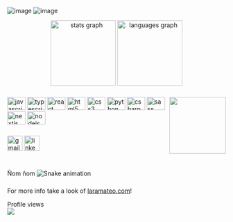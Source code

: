 ![image](https://user-images.githubusercontent.com/49590400/201426400-f4d59846-7ba8-4745-ac7b-4daf94f2352c.png)
 ![image](https://user-images.githubusercontent.com/49590400/201425976-c459ef71-7c57-448d-b7b0-d940983fde92.png)

<div align="center">
  <img src="https://github-readme-stats.vercel.app/api?hide_title=false&hide_rank=false&show_icons=true&include_all_commits=true&count_private=true&disable_animations=false&theme=dracula&locale=en&hide_border=false&username=rinava" height="150" alt="stats graph"  />
  <img src="https://github-readme-stats.vercel.app/api/top-langs?locale=en&hide_title=false&layout=compact&card_width=320&langs_count=5&theme=dracula&hide_border=false&username=rinava" height="150" alt="languages graph"  />
</div>

###
<div align="center">
<img align="right" height="130" src="https://user-images.githubusercontent.com/49590400/201185653-de330f47-9ace-47ca-b4b8-e582e80fd54c.png"  />

###

<div align="left">
  <img src="https://cdn.jsdelivr.net/gh/devicons/devicon/icons/javascript/javascript-original.svg" height="30" width="42" alt="javascript logo"  />
  <img src="https://cdn.jsdelivr.net/gh/devicons/devicon/icons/typescript/typescript-plain.svg" height="30" width="42" alt="typescript logo"  />
  <img src="https://cdn.jsdelivr.net/gh/devicons/devicon/icons/react/react-original.svg" height="30" width="42" alt="react logo"  />
  <img src="https://cdn.jsdelivr.net/gh/devicons/devicon/icons/html5/html5-original.svg" height="30" width="42" alt="html5 logo"  />
  <img src="https://cdn.jsdelivr.net/gh/devicons/devicon/icons/css3/css3-original.svg" height="30" width="42" alt="css3 logo"  />
  <img src="https://cdn.jsdelivr.net/gh/devicons/devicon/icons/python/python-original.svg" height="30" width="42" alt="python logo"  />
  <img src="https://cdn.jsdelivr.net/gh/devicons/devicon/icons/csharp/csharp-original.svg" height="30" width="42" alt="csharp logo"  />
  <img src="https://cdn.jsdelivr.net/gh/devicons/devicon/icons/sass/sass-original.svg" height="30" width="42" alt="sass logo"  />
  <img src="https://cdn.jsdelivr.net/gh/devicons/devicon/icons/nextjs/nextjs-original.svg" height="30" width="42" alt="nextjs logo"  />
  <img src="https://cdn.jsdelivr.net/gh/devicons/devicon/icons/nodejs/nodejs-original.svg" height="30" width="42" alt="nodejs logo"  />
</div>


###

<div align="left">
  
  [<img src="https://img.shields.io/static/v1?message=Gmail&logo=gmail&label=&color=D14836&logoColor=white&labelColor=&style=for-the-badge" height="35" alt="gmail logo"  />](mailto:laramateoco@gmail.com)
  [<img src="https://img.shields.io/static/v1?message=LinkedIn&logo=linkedin&label=&color=0077B5&logoColor=white&labelColor=&style=for-the-badge" height="35" alt="linkedin logo"  />](https://www.linkedin.com/in/lara-mateo/)
</div>
</div>


###

<br clear="both">
  Ñom ñom
<img src="https://github.com/Rinava/Rinava/blob/output/snake.svg" alt="Snake animation" />

###


For more info take a look of [laramateo.com](https://www.laramateo.com/)!


<div align="left">
  Profile views
  <br>
  <img src="https://profile-counter.glitch.me/rinava/count.svg?"  />
</div>


